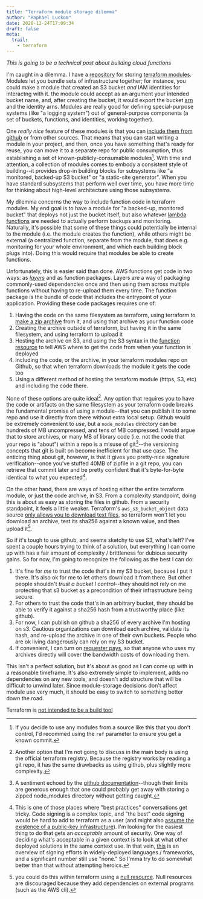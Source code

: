 ```yaml
---
title: "Terraform module storage dilemma"
author: "Raphael Luckom"
date: 2020-12-24T17:09:34
draft: false
meta:
  trail:
    - terraform
---
```

_This is going to be a technical post about building cloud functions_

I'm caught in a dilemma. I have a [repository](https://github.com/RLuckom/terraform_modules) for storing
[terraform modules](https://www.terraform.io/docs/modules/index.html). Modules let you bundle sets of infrastructure
together; for instance, you could make a module that created an S3 bucket _and_ IAM identities for interactng with it.
the module could accept as an argument your intended bucket name, and, after creating the bucket, it would export
the bucket [arn](https://docs.aws.amazon.com/general/latest/gr/aws-arns-and-namespaces.html) and the identity arns.
Modules are really good for defining special-purpose systems (like "a logging system") out of general-purpose components
(a set of buckets, functions, and identities, working together).

One _really nice_ feature of these modules is that you can [include them from github](https://www.terraform.io/docs/modules/sources.html#github)
or from other sources. That means that you can start writing a module in your project, and then, once you have something that's ready for
reuse, you can move it to a separate repo for public consumption, thus establishing a set of known-publicly-consumable modules[^1].
With time and attention, a collection of modules comes to embody a consistent style of building--it provides drop-in building blocks
for subsystems like "a monitored, backed-up S3 bucket" or "a static-site generator". When you have standard subsystems that perform well over time,
you have more time for thinking about high-level architecture using those subsystems.

My dilemma concerns the way to include function code in terraform modules. My end goal is to have a module for "a backed-up, monitored bucket" that deploys not just
the bucket itself, but also whatever [lambda functions](https://www.terraform.io/docs/modules/sources.html#github) are needed to actually perform
backups and monitoring. Naturally, it's possible that some of these things could potentially be internal to the module (i.e. the module
creates the function), while others might be external (a centralized function, separate from the module, that does e.g. monitoring for your whole
environment, and which each building block plugs into). Doing this would require that modules be able to create functions.

Unfortunately, this is easier said than done. AWS functions get code in two ways: as [_layers_](https://docs.aws.amazon.com/lambda/latest/dg/configuration-layers.html)
and as function packages. Layers are a way of packaging commonly-used dependencies once and then using them across multiple functions
without having to re-upload them every time. The function package is the bundle of code that includes the entrypoint of your application.
Providing these code packages requires one of:

1. Having the code on the same filesystem as terraform, using terraform to [make a zip archive](https://registry.terraform.io/providers/hashicorp/archive/latest/docs/data-sources/archive_file) from it, and using that archive as your function code
2. Creating the archive outside of terraform, but having it in the same filesystem, and using terraform to upload it
3. Hosting the archive on S3, and using the S3 syntax in the [function resource](https://registry.terraform.io/providers/hashicorp/aws/latest/docs/resources/lambda_function#s3_bucket) to tell AWS where to get the code from when your function is deployed
4. Including the code, or the archive, in your terraform modules repo on Github, so that when terraform downloads the module it gets the code too
5. Using a different method of hosting the terraform module (https, S3, etc) and including the code there.

None of these options are quite ideal[^2]. Any option that requires you to have the code or artifacts on the same filesystem as your
terraform code breaks the fundamental promise of using a module--that you can publish it to some repo and use it directly from there
without extra local setup. Github would be extremely convenient to _use_, but a `node_modules` directory can be hundreds of MB uncompressed, and
tens of MB compressed. I would argue that to store archives, or many MB of library code (i.e. not the code that your repo is "about")
within a repo is a misuse of git[^3]--the versioning concepts that git is built on become inefficient for that use case. The enticing thing about
git, however, is that it gives you pretty-nice signature verification--once you've stuffed 40MB of zipfile in a git repo, you can retrieve
that commit later and be pretty confident that it's byte-for-byte identical to what you expected[^4].

On the other hand, there are ways of hosting either the entire terraform module, or just the code archive, in S3. From a complexity standpoint,
doing this is about as easy as storing the files in github. From a security standpoint, it feels a little weaker. Terraform's `aws_s3_bucket_object`
data source [only allows you to download text files](https://registry.terraform.io/providers/hashicorp/aws/latest/docs/data-sources/s3_bucket_object),
so terraform won't let you download an archive, test its sha256 against a known value, and then upload it[^5].

So if it's tough to use github, and seems sketchy to use S3, what's left? I've spent a couple hours trying to think of a solution, but
everything I can come up with has a fair amount of complexity / brittleness for dubious security gains. So for now, I'm going to recognize the
following as the best I can do:

1. It's fine for _me_ to trust the code that's in my S3 bucket, because I put it there. It's also ok for me to let others download it from there. But other people shouldn't _trust a bucket I control_--they should not rely on me protecting that s3 bucket as a precondition of their infrastructure being secure.
2. For others to trust the code that's in an arbitrary bucket, they should be able to verify it against a sha256 hash from a trustworthy place (like github).
3. For now, I can publish on github a sha256 of every archive I'm hosting on s3. Cautious organizations can download each archive, validate its hash, and re-upload the archive in one of their own buckets. People who are ok living dangerously can rely on my S3 bucket.
4. If convenient, I can turn on [requester pays](https://docs.aws.amazon.com/AmazonS3/latest/dev/RequesterPaysBuckets.html), so that anyone who uses my archives directly will cover the bandwidth costs of downloading them.

This isn't a perfect solution, but it's about as good as I can come up with in a reasonable timeframe. It's also extremely simple to implement,
adds no dependencies on any new tools, and doesn't add structure that will be difficult to unwind later. Since module-storage decisions
don't affect module use very much, it should be easy to switch to something better down the road.

Terraform is [not intended to be a build tool](https://github.com/hashicorp/terraform/issues/8344#issuecomment-361014199)

[^1]: If you decide to use any modules from a source like this that you don't control, I'd recommed using the `ref` parameter to ensure you get a known commit.

[^2]: Another option that I'm not going to discuss in the main body is using the official terraform registry. Because the registry works by reading a git repo, it has the same drawbacks as using github, plus slightly more complexity.

[^3]: A sentiment echoed by the [github documentation](https://docs.github.com/en/free-pro-team@latest/github/managing-large-files/what-is-my-disk-quota#external-dependencies)--though their limits are generous enough that one could probably get away with storing a zipped node_modules directory without getting caught.

[^4]: This is one of those places where "best practices" conversations get tricky. Code signing is a complex topic, and "the best" code signing
      would be hard to add to terraform as a user (and might also [assume the existence of a public-key infrastructure](https://scholar.harvard.edu/files/mickens/files/thisworldofours.pdf)).
      I'm looking for the easiest thing to do that gets an _acceptable_ amount of security. One way of deciding what's acceptable in a given
      context is to look at what other deployed solutions in the same context use. In that vein, [this](https://blog.tidelift.com/the-state-of-package-signing-across-package-managers)
      is an overview of signing efforts in widely-deployed languages / frameworks, and a significant number still use "none." So I'mma try to 
      do somewhat better than that without attempting heroics.

[^5]: you could do this within terraform using a [null resource](https://registry.terraform.io/providers/hashicorp/null/latest/docs/resources/resource). Null resources
      are discouraged because they add dependencies on external programs (such as the AWS cli).
